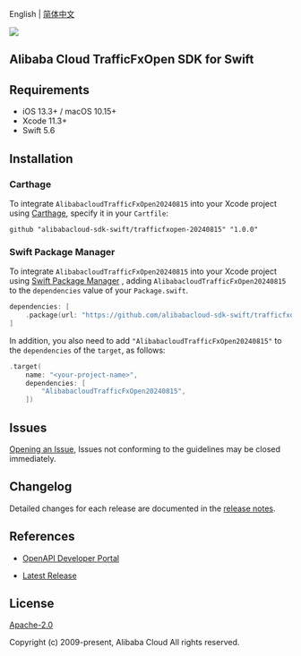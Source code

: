 English | [简体中文](README-CN.md)

![](https://aliyunsdk-pages.alicdn.com/icons/AlibabaCloud.svg)

## Alibaba Cloud TrafficFxOpen SDK for Swift

## Requirements

- iOS 13.3+ / macOS 10.15+
- Xcode 11.3+
- Swift 5.6

## Installation

### Carthage

To integrate `AlibabacloudTrafficFxOpen20240815` into your Xcode project using [Carthage](https://github.com/Carthage/Carthage), specify it in your `Cartfile`:

```ogdl
github "alibabacloud-sdk-swift/trafficfxopen-20240815" "1.0.0"
```

### Swift Package Manager

To integrate `AlibabacloudTrafficFxOpen20240815` into your Xcode project using [Swift Package Manager](https://swift.org/package-manager/) , adding `AlibabacloudTrafficFxOpen20240815` to the `dependencies` value of your `Package.swift`.

```swift
dependencies: [
    .package(url: "https://github.com/alibabacloud-sdk-swift/trafficfxopen-20240815.git", from: "1.0.0")
]
```

In addition, you also need to add `"AlibabacloudTrafficFxOpen20240815"` to the `dependencies` of the `target`, as follows:

```swift
.target(
    name: "<your-project-name>",
    dependencies: [
        "AlibabacloudTrafficFxOpen20240815",
    ])
```

## Issues

[Opening an Issue](https://github.com/alibabacloud-sdk-swift/trafficfxopen-20240815/issues/new), Issues not conforming to the guidelines may be closed immediately.

## Changelog

Detailed changes for each release are documented in the [release notes](./ChangeLog.txt).

## References

* [OpenAPI Developer Portal](https://next.api.alibabacloud.com/home)
- [Latest Release](https://github.com/alibabacloud-sdk-swift/trafficfxopen-20240815)

## License

[Apache-2.0](http://www.apache.org/licenses/LICENSE-2.0)

Copyright (c) 2009-present, Alibaba Cloud All rights reserved.
